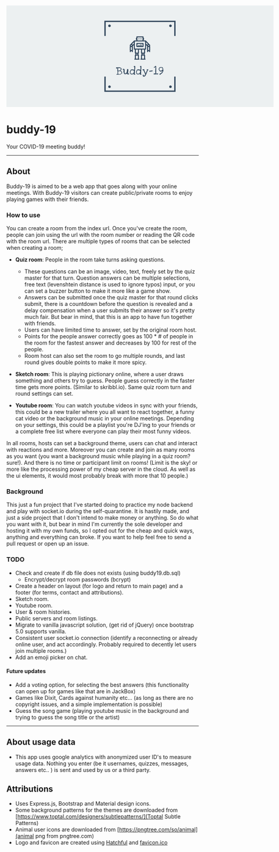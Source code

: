 <p align="center">
  <img style="max-width:700px; height:auto;" src="public/images/logo_cover.png">
</p>

# buddy-19

Your COVID-19 meeting buddy!

---

## About

Buddy-19 is aimed to be a web app that goes along with your online meetings. With Buddy-19 visitors can create public/private rooms to enjoy playing games with their friends.

### How to use

You can create a room from the index url. Once you've create the room, people can join using the url with the room number or reading the QR code with the room url. There are multiple types of rooms that can be selected when creating a room;

- **Quiz room**: People in the room take turns asking questions.

  - These questions can be an image, video, text, freely set by the quiz master for that turn. Question answers can be multiple selections, free text (levenshtein distance is used to ignore typos) input, or you can set a buzzer button to make it more like a game show.
  - Answers can be submitted once the quiz master for that round clicks submit, there is a countdown before the question is revealed and a delay compensation when a user submits their answer so it's pretty much fair. But bear in mind, that this is an app to have fun together with friends.
  - Users can have limited time to answer, set by the original room host.
  - Points for the people answer correctly goes as 100 \* # of people in the room for the fastest answer and decreases by 100 for rest of the people.
  - Room host can also set the room to go multiple rounds, and last round gives double points to make it more spicy.

- **Sketch room**: This is playing pictionary online, where a user draws something and others try to guess. People guess correctly in the faster time gets more points. (Similar to skribbl.io). Same quiz room turn and round settings can set.

- **Youtube room**: You can watch youtube videos in sync with your friends, this could be a new trailer where you all want to react together, a funny cat video or the background music in your online meetings. Depending on your settings, this could be a playlist you're DJ'ing to your friends or a complete free list where everyone can play their most funny videos.

In all rooms, hosts can set a background theme, users can chat and interact with reactions and more. Moreover you can create and join as many rooms as you want (you want a background music while playing in a quiz room? sure!). And there is no time or participant limit on rooms! (Limit is the sky! or more like the processing power of my cheap server in the cloud. As well as the ui elements, it would most probably break with more that 10 people.)

### Background

This just a fun project that I've started doing to practice my node backend and play with socket.io during the self-quarantine. It is hastily made, and just a side project that I don't intend to make money or anything. So do what you want with it, but bear in mind I'm currently the sole developer and hosting it with my own funds, so I opted out for the cheap and quick ways, anything and everything can broke. If you want to help feel free to send a pull request or open up an issue.

### TODO

- Check and create if db file does not exists (using buddy19.db.sql)
  - Encrypt/decrypt room passwords (bcrypt)
- Create a header on layout (for logo and return to main page) and a footer (for terms, contact and attributions).
- Sketch room.
- Youtube room.
- User & room histories.
- Public servers and room listings.
- Migrate to vanilla javascript solution, (get rid of jQuery) once bootstrap 5.0 supports vanilla.
- Consistent user socket.io connection (identify a reconnecting or already online user, and act accordingly. Probably required to decently let users join multiple rooms.)
- Add an emoji picker on chat.

#### Future updates

- Add a voting option, for selecting the best answers (this functionality can open up for games like that are in JackBox)
- Games like Dixit, Cards against humanity etc... (as long as there are no copyright issues, and a simple implementation is possible)
- Guess the song game (playing youtube music in the background and trying to guess the song title or the artist)

---

## About usage data

- This app uses google analytics with anonymized user ID's to measure usage data. Nothing you enter (be it usernames, quizzes, messages, answers etc.. ) is sent and used by us or a third party.

## Attributions

- Uses Express.js, Bootstrap and Material design icons.
- Some background patterns for the themes are downloaded from [https://www.toptal.com/designers/subtlepatterns/](Toptal Subtle Patterns)
- Animal user icons are downloaded from [https://pngtree.com/so/animal](animal png from pngtree.com)
- Logo and favicon are created using [Hatchful](https://hatchful.shopify.com/) and [favicon.ico](favicon.ico)
